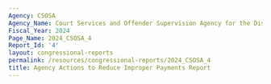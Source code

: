 ```yaml
---
Agency: CSOSA
Agency_Name: Court Services and Offender Supervision Agency for the District of Columbia
Fiscal_Year: 2024
Page_Name: 2024_CSOSA_4
Report_Id: '4'
layout: congressional-reports
permalink: /resources/congressional-reports/2024_CSOSA_4
title: Agency Actions to Reduce Improper Payments Report
---
```


